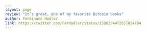 ```yaml
---
layout: page
review: "It’s great, one of my favorite Bitcoin books"
author: Ferdinand Hodler
link: https://twitter.com/FerHodler/status/1586304472657014784
---
```

